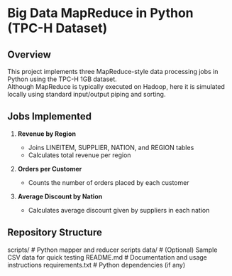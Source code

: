 # Big Data MapReduce in Python (TPC-H Dataset)

## Overview
This project implements three MapReduce-style data processing jobs in Python using the TPC-H 1GB dataset.  
Although MapReduce is typically executed on Hadoop, here it is simulated locally using standard input/output piping and sorting.

## Jobs Implemented
1. **Revenue by Region**  
   - Joins LINEITEM, SUPPLIER, NATION, and REGION tables  
   - Calculates total revenue per region

2. **Orders per Customer**  
   - Counts the number of orders placed by each customer

3. **Average Discount by Nation**  
   - Calculates average discount given by suppliers in each nation

## Repository Structure
scripts/ # Python mapper and reducer scripts
data/ # (Optional) Sample CSV data for quick testing
README.md # Documentation and usage instructions
requirements.txt # Python dependencies (if any)


